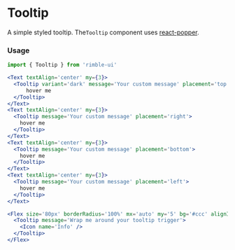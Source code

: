 # Tooltip
A simple styled tooltip. The`Tooltip` component uses [react-popper](https://github.com/d8660091/react-popper).

<!-- STORY -->

### Usage
```jsx
import { Tooltip } from 'rimble-ui'
```

<!-- component example here -->
```jsx
<Text textAlign='center' my={3}>
  <Tooltip variant='dark' message='Your custom message' placement='top'>
      hover me
  </Tooltip>
</Text>
<Text textAlign='center' my={3}>
  <Tooltip message='Your custom message' placement='right'>
    hover me
  </Tooltip>
</Text>
<Text textAlign='center' my={3}>
  <Tooltip message='Your custom message' placement='bottom'>
    hover me
  </Tooltip>
</Text>
<Text textAlign='center' my={3}>
  <Tooltip message='Your custom message' placement='left'>
    hover me
  </Tooltip>
</Text>

```

```jsx
<Flex size='80px' borderRadius='100%' mx='auto' my='5' bg='#ccc' alignItems='center' justifyContent='center'>
  <Tooltip message='Wrap me around your tooltip trigger'>
    <Icon name='Info' />
  </Tooltip>
</Flex>
```

<!-- component props -->
